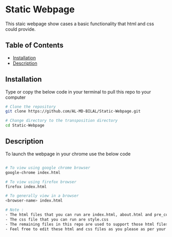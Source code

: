 # Static Webpage

This staic webpage show cases a basic functionality that html and css could provide. 

## Table of Contents

- [Installation](#installation)
- [Description](#description)

## Installation

Type or copy the below code in your terminal to pull this repo to your computer 
```bash
# Clone the repository
git clone https://github.com/AL-MD-BILAL/Static-Webpage.git

# Change directory to the transposition directory
cd Static-Webpage
```

## Description 

To launch the webpage in your chrome use the below code

```bash

# To view using google chrome browser
google-chrome index.html

# To view using firefox browser
firefox index.html

# To generally view in a browser
<browser-name> index.html

# Note :
- The html files that you can run are index.html, about.html and pre_conc.html
- The css file that you can run are style.css
- The remaining files in this repo are used to support those html files by providing images, pdf, etc
- Feel free to edit these html and css files as you please as per your requirements

```
